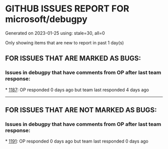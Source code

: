 
# GITHUB ISSUES REPORT FOR microsoft/debugpy


Generated on 2023-01-25 using: stale=30, all=0


Only showing items that are new to report in past 1 day(s)


## FOR ISSUES THAT ARE MARKED AS BUGS:


### Issues in debugpy that have comments from OP after last team response:


\* [1187](https://github.com/microsoft/debugpy/issues/1187 " [Mac] Debugpy 1.6.5 not installable with poetry"): OP responded 0 days ago but team last responded 4 days ago

---

## FOR ISSUES THAT ARE NOT MARKED AS BUGS:


### Issues in debugpy that have comments from OP after last team response:


\* [1191](https://github.com/microsoft/debugpy/issues/1191 "Change debugger info of pytorch tensor from value to shape"): OP responded 0 days ago but team last responded 0 days ago
